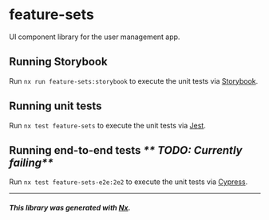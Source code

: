 # feature-sets

UI component library for the user management app. 

## Running Storybook

Run `nx run feature-sets:storybook` to execute the unit tests via [Storybook](https://storybook.js.org/).

## Running unit tests

Run `nx test feature-sets` to execute the unit tests via [Jest](https://jestjs.io).

## Running end-to-end tests _** TODO: Currently failing**_

Run `nx test feature-sets-e2e:2e2` to execute the unit tests via [Cypress](https://www.cypress.io/).

---
##### This library was generated with [Nx](https://nx.dev).
